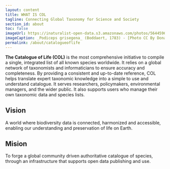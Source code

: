 ```yaml
---
layout: content
title: WHAT IS COL
tagline: Connecting Global Taxonomy for Science and Society
section_id: about
toc: false
imageUrl: https://inaturalist-open-data.s3.amazonaws.com/photos/564459673/large.jpg  
imageCaption: _Podiceps grisegena_ (Boddaert, 1783) - [Photo CC By Donald Hobern](https://www.flickr.com/photos/dhobern/33624738966)
permalink: /about/catalogueoflife
---
```



**The Catalogue of Life (COL)** is the most comprehensive initiative to compile a single, integrated list of all known species worldwide. It relies on a global network of taxonomists and informaticians to ensure accuracy and completeness. By providing a consistent and up-to-date reference, COL helps translate expert taxonomic knowledge into a simple to use and understand catalogue. It serves researchers, policymakers, environmental managers, and the wider public. It also supports users who manage their own taxonomic data and species lists.

## Vision

A world where biodiversity data is connected, harmonized and accessible, enabling our understanding and preservation of life on Earth.

## Mision

To forge a global community driven authoritative catalogue of species, through an infrastructure that supports open data publishing and use.



